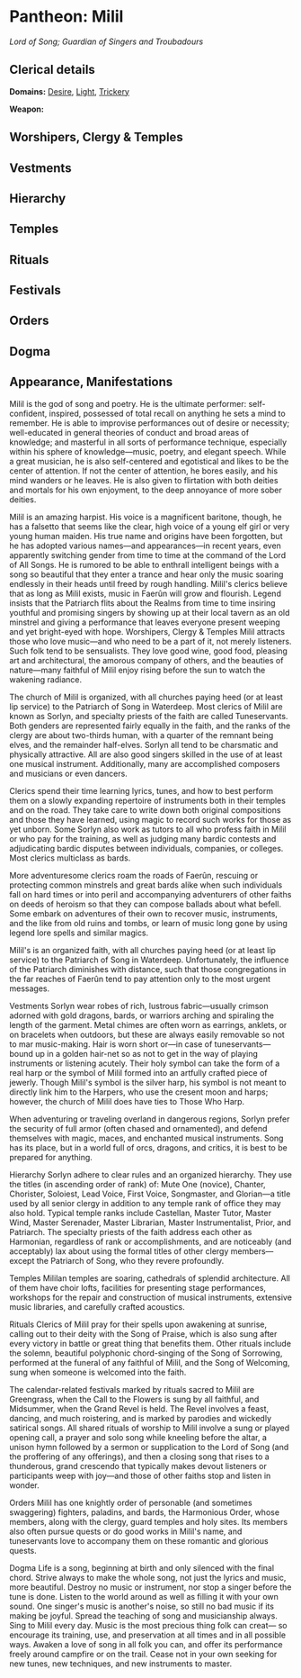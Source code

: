 # Pantheon: Milil
*Lord of Song; Guardian of Singers and Troubadours*

## Clerical details
**Domains:** [Desire](../../Classes/Cleric/Desire.md), [Light](../../Classes/Cleric/Light.md), [Trickery](../../Classes/Cleric/Trickery.md)

**Weapon:** 

## Worshipers, Clergy & Temples

## Vestments

## Hierarchy

## Temples

## Rituals

## Festivals

## Orders

## Dogma

## Appearance, Manifestations



Milil is the god of song and poetry. He is the ultimate performer: self-confident, inspired, possessed of total recall on anything he sets a mind to remember. He is able to improvise performances out of desire or necessity; well-educated in general theories of conduct and broad areas of knowledge; and masterful in all sorts of performance technique, especially within his sphere of knowledge—music, poetry, and elegant speech. While a great musician, he is also self-centered and egotistical and likes to be the center of attention. If not the center of attention, he bores easily, and his mind wanders or he leaves. He is also given to flirtation with both deities and mortals for his own enjoyment, to the deep annoyance of more sober deities.

Milil is an amazing harpist. His voice is a magnificent baritone, though, he has a falsetto that seems like the clear, high voice of a young elf girl or very young human maiden. His true name and origins have been forgotten, but he has adopted various names—and appearances—in recent years, even apparently switching gender from time to time at the command of the Lord of All Songs. He is rumored to be able to enthrall intelligent beings with a song so beautiful that they enter a trance and hear only the music soaring endlessly in their heads until freed by rough handling. Milil's clerics believe that as long as Milil exists, music in Faerûn will grow and flourish. Legend insists that the Patriarch flits about the Realms from time to time insiring youthful and promising singers by showing up at their local tavern as an old minstrel and giving a performance that leaves everyone present weeping and yet bright-eyed with hope.
Worshipers, Clergy & Temples
Milil attracts those who love music—and who need to be a part of it, not merely listeners. Such folk tend to be sensualists. They love good wine, good food, pleasing art and architectural, the amorous company of others, and the beauties of nature—many faithful of Milil enjoy rising before the sun to watch the wakening radiance.

The church of Milil is organized, with all churches paying heed (or at least lip service) to the Patriarch of Song in Waterdeep. Most clerics of Milil are known as Sorlyn, and specialty priests of the faith are called Tuneservants. Both genders are represented fairly equally in the faith, and the ranks of the clergy are about two-thirds human, with a quarter of the remnant being elves, and the remainder half-elves. Sorlyn all tend to be charsmatic and physically attractive. All are also good singers skilled in the use of at least one musical instrument. Additionally, many are accomplished composers and musicians or even dancers.

Clerics spend their time learning lyrics, tunes, and how to best perform them on a slowly expanding repertoire of instruments both in their temples and on the road. They take care to write down both original compositions and those they have learned, using magic to record such works for those as yet unborn. Some Sorlyn also work as tutors to all who profess faith in Milil or who pay for the training, as well as judging many bardic contests and adjudicating bardic disputes between individuals, companies, or colleges. Most clerics multiclass as bards.

More adventuresome clerics roam the roads of Faerûn, rescuing or protecting common minstrels and great bards alike when such individuals fall on hard times or into peril and accompanying adventurers of other faiths on deeds of heroism so that they can compose ballads about what befell. Some embark on adventures of their own to recover music, instruments, and the like from old ruins and tombs, or learn of music long gone by using legend lore spells and similar magics.

Milil's is an organized faith, with all churches paying heed (or at least lip service) to the Patriarch of Song in Waterdeep. Unfortunately, the influence of the Patriarch diminishes with distance, such that those congregations in the far reaches of Faerûn tend to pay attention only to the most urgent messages.

Vestments
Sorlyn wear robes of rich, lustrous fabric—usually crimson adorned with gold dragons, bards, or warriors arching and spiraling the length of the garment. Metal chimes are often worn as earrings, anklets, or on bracelets when outdoors, but these are always easily removable so not to mar music-making. Hair is worn short or—in case of tuneservants—bound up in a golden hair-net so as not to get in the way of playing instruments or listening acutely. Their holy symbol can take the form of a real harp or the symbol of Milil formed into an artfully crafted piece of jewerly. Though Milil's symbol is the silver harp, his symbol is not meant to directly link him to the Harpers, who use the cresent moon and harps; however, the church of Milil does have ties to Those Who Harp.

When adventuring or traveling overland in dangerous regions, Sorlyn prefer the security of full armor (often chased and ornamented), and defend themselves with magic, maces, and enchanted musical instruments. Song has its place, but in a world full of orcs, dragons, and critics, it is best to be prepared for anything.

Hierarchy
Sorlyn adhere to clear rules and an organized hierarchy. They use the titles (in ascending order of rank) of: Mute One (novice), Chanter, Chorister, Soloiest, Lead Voice, First Voice, Songmaster, and Glorian—a title used by all senior clergy in addition to any temple rank of office they may also hold. Typical temple ranks include Castellan, Master Tutor, Master Wind, Master Serenader, Master Librarian, Master Instrumentalist, Prior, and Patriarch. The specialty priests of the faith address each other as Harmonian, regardless of rank or accomplishments, and are noticeably (and acceptably) lax about using the formal titles of other clergy members—except the Patriarch of Song, who they revere profoundly.

Temples
Mililan temples are soaring, cathedrals of splendid architecture. All of them have choir lofts, facilities for presenting stage performances, workshops for the repair and construction of musical instruments, extensive music libraries, and carefully crafted acoustics.

Rituals
Clerics of Milil pray for their spells upon awakening at sunrise, calling out to their deity with the Song of Praise, which is also sung after every victory in battle or great thing that benefits them. Other rituals include the solemn, beautiful polyphonic chord-singing of the Song of Sorrowing, performed at the funeral of any faithful of Milil, and the Song of Welcoming, sung when someone is welcomed into the faith.

The calendar-related festivals marked by rituals sacred to Milil are Greengrass, when the Call to the Flowers is sung by all faithful, and Midsummer, when the Grand Revel is held. The Revel involves a feast, dancing, and much roistering, and is marked by parodies and wickedly satirical songs. All shared rituals of worship to Milil involve a sung or played opening call, a prayer and solo song while kneeling before the altar, a unison hymn followed by a sermon or supplication to the Lord of Song (and the proffering of any offerings), and then a closing song that rises to a thunderous, grand crescendo that typically makes devout listeners or participants weep with joy—and those of other faiths stop and listen in wonder.

Orders
Milil has one knightly order of personable (and sometimes swaggering) fighters, paladins, and bards, the Harmonious Order, whose members, along with the clergy, guard temples and holy sites. Its members also often pursue quests or do good works in Milil's name, and tuneservants love to accompany them on these romantic and glorious quests.

Dogma
Life is a song, beginning at birth and only silenced with the final chord. Strive always to make the whole song, not just the lyrics and music, more beautiful. Destroy no music or instrument, nor stop a singer before the tune is done. Listen to the world around as well as filling it with your own sound. One singer's music is another's noise, so still no bad music if its making be joyful. Spread the teaching of song and musicianship always. Sing to Milil every day. Music is the most precious thing folk can creat— so encourage its training, use, and preservation at all times and in all possible ways. Awaken a love of song in all folk you can, and offer its performance freely around campfire or on the trail. Cease not in your own seeking for new tunes, new techniques, and new instruments to master.